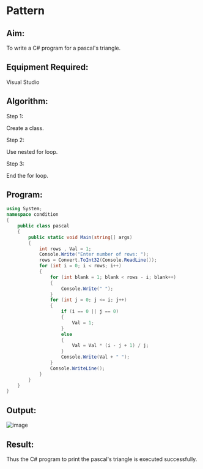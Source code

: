 # Pattern

## Aim:
To write a C# program for a pascal's triangle.

## Equipment Required:
Visual Studio

## Algorithm:
Step 1:

Create a class.

Step 2:

Use nested for loop.

Step 3:

End the for loop.
## Program:

```C#
using System;
namespace condition
{
    public class pascal
    {
        public static void Main(string[] args)
        {
            int rows , Val = 1;
            Console.Write("Enter number of rows: ");
            rows = Convert.ToInt32(Console.ReadLine()); 
            for (int i = 0; i < rows; i++)
            {
                for (int blank = 1; blank < rows - i; blank++)
                {
                    Console.Write(" ");
                }
                for (int j = 0; j <= i; j++)
                {
                    if (i == 0 || j == 0)
                    {
                        Val = 1;
                    }
                    else
                    {
                        Val = Val * (i - j + 1) / j;
                    }
                    Console.Write(Val + " ");
                }
                Console.WriteLine();
            }
        }
    }
}

```
## Output:
![image](https://github.com/Jayamani25/C-Pattern/assets/85949888/bcc34e6b-0d61-4b4e-bb2a-ea38a24562e1)

## Result:
Thus the C# program to print the pascal's triangle is executed successfully.
